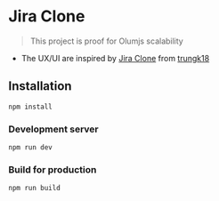 # Jira Clone
> This project is proof for Olumjs scalability
* The UX/UI are inspired by [Jira Clone](https://github.com/trungk18) from [trungk18](https://github.com/trungk18)

## Installation
```
npm install
```

### Development server
```
npm run dev
```

### Build for production
```
npm run build
```